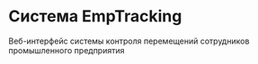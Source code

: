# Система EmpTracking

Веб-интерфейс системы контроля перемещений сотрудников промышленного предприятия
